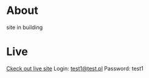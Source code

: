 # About
site in building
# Live
  [Ckeck out live site](https://ak-rentstuff.vercel.app/)
  Login: test1@test.pl
  Password: test1

